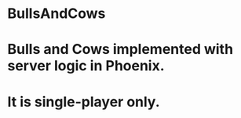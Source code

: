 # BullsAndCows
# Bulls and Cows implemented with server logic in Phoenix.
# It is single-player only.

